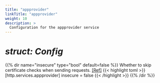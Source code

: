 ```yaml
---
title: "appprovider"
linkTitle: "appprovider"
weight: 10
description: >
  Configuration for the appprovider service
---
```


# _struct: Config_

{{% dir name="insecure" type="bool" default=false %}}
Whether to skip certificate checks when sending requests. [[Ref]](https://github.com/cs3org/reva/tree/master/internal/http/services/appprovider/appprovider.go#L59)
{{< highlight toml >}}
[http.services.appprovider]
insecure = false
{{< /highlight >}}
{{% /dir %}}

